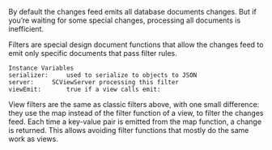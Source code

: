 By default the changes feed emits all database documents changes. But if you’re waiting for some special changes, processing all documents is inefficient.

Filters are special design document functions that allow the changes feed to emit only specific documents that pass filter rules.

    Instance Variables
	serializer:		used to serialize to objects to JSON
	server:		SCViewServer processing this filter
	viewEmit:		true if a view calls emit:

View filters are the same as classic filters above, with one small difference: they use the map instead of the filter function of a view, to filter the changes feed. Each time a key-value pair is emitted from the map function, a change is returned. This allows avoiding filter functions that mostly do the same work as views.